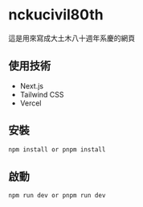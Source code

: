 # nckucivil80th

這是用來寫成大土木八十週年系慶的網頁

## 使用技術

- Next.js
- Tailwind CSS
- Vercel

## 安裝

```bash
npm install or pnpm install
```

## 啟動

```bash
npm run dev or pnpm run dev
```
